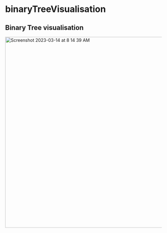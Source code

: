 # binaryTreeVisualisation
 Binary Tree visualisation 
 ---
 
<img width="612" alt="Screenshot 2023-03-14 at 8 14 39 AM" src="https://user-images.githubusercontent.com/69300666/224879588-6f8fd456-667e-4c4f-ad49-a24c0f261621.png">

